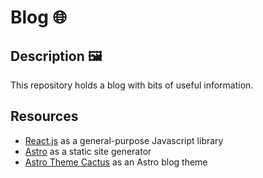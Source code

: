 # Blog 🌐

## Description 🖼️

This repository holds a blog with bits of useful information.

## Resources

- [React.js](https://reactjs.org/) as a general-purpose Javascript library
- [Astro](https://astro.build/) as a static site generator
- [Astro Theme Cactus](https://github.com/chrismwilliams/astro-theme-cactus) as an Astro blog theme